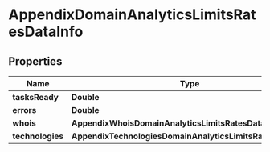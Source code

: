 # AppendixDomainAnalyticsLimitsRatesDataInfo


## Properties

| Name | Type | Description | Notes |
|------------ | ------------- | ------------- | -------------|
**tasksReady** | **Double** |  |[optional]|
**errors** | **Double** |  |[optional]|
**whois** | **AppendixWhoisDomainAnalyticsLimitsRatesDataInfo** |  |[optional]|
**technologies** | **AppendixTechnologiesDomainAnalyticsLimitsRatesDataInfo** |  |[optional]|